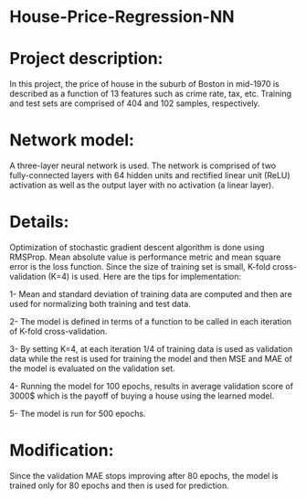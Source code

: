 # House-Price-Regression-NN

# Project description: 
In this project, the price of house in the suburb of Boston in mid-1970 is described as a function of 13 features such as crime rate, tax, etc. Training and test sets are comprised of 404 and 102 samples, respectively.

# Network model: 
A three-layer neural network is used. The network is comprised of two fully-connected layers with 64 hidden units and rectified linear unit (ReLU) activation as well as the output layer with no activation (a linear layer). 

# Details: 
Optimization of stochastic gradient descent algorithm is done using RMSProp. Mean absolute value is performance metric and mean square error is the loss function. Since the size of training set is small, K-fold cross-validation (K=4) is used. Here are the tips for implementation:

1- Mean and standard deviation of training data are computed and then are used for normalizing both training and test data.

2- The model is defined in terms of a function to be called in each iteration of K-fold cross-validation.

3- By setting K=4, at each iteration 1/4 of training data is used as validation data while the rest is used for training the model and then MSE and MAE of the model is evaluated on the validation set.

4- Running the model for 100 epochs, results in average validation score of 3000$ which is the payoff of buying a house using the learned model.

5- The model is run for 500 epochs.

# Modification:
Since the validation MAE stops improving after 80 epochs, the model is trained only for 80 epochs and then is used for prediction.
